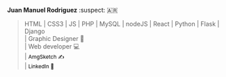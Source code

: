 **Juan Manuel Rodriguez** :suspect: :argentina: <br>
> HTML | CSS3 | JS | PHP | MySQL | nodeJS | React | Python | Flask | Django <br> 
    | Graphic Designer 📝<br> | Web developer 💻<br>
    | <a style=" text-decoration: none; color: #000; font-size: 12px;" href="https://www.instagram.com/amgsketch/"> AmgSketch ✍️</a><br>
    | <a style=" text-decoration: none; color: #000; font-size: 12px;" href="https://www.linkedin.com/in/juan-manuel-rodriguez-5a45431a8/"> LinkedIn 🔗</a><br>

                                    
                                   
                                   
